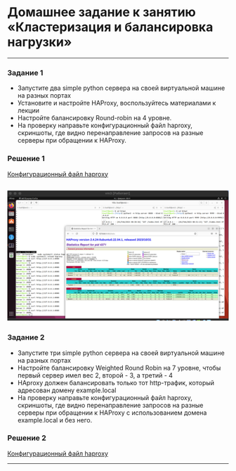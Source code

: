 # Домашнее задание к занятию «Кластеризация и балансировка нагрузки»


------



### Задание 1
- Запустите два simple python сервера на своей виртуальной машине на разных портах
- Установите и настройте HAProxy, воспользуйтесь материалами к лекции
- Настройте балансировку Round-robin на 4 уровне.
- На проверку направьте конфигурационный файл haproxy, скриншоты, где видно перенаправление запросов на разные серверы при обращении к HAProxy.

### Решение 1
[Конфигурационный файл haproxy](https://github.com/svpuzin/HomeWorkNetology/blob/main/Fault%20Tolerance/Clustering%20and%20Load%20Balancing/files/haproxy.cfg)

![screen1](https://github.com/svpuzin/HomeWorkNetology/blob/main/Fault%20Tolerance/Clustering%20and%20Load%20Balancing/img/Снимок%20экрана%202024-02-01%20в%2000.41.12.png)
---

### Задание 2
- Запустите три simple python сервера на своей виртуальной машине на разных портах
- Настройте балансировку Weighted Round Robin на 7 уровне, чтобы первый сервер имел вес 2, второй - 3, а третий - 4
- HAproxy должен балансировать только тот http-трафик, который адресован домену example.local
- На проверку направьте конфигурационный файл haproxy, скриншоты, где видно перенаправление запросов на разные серверы при обращении к HAProxy c использованием домена example.local и без него.

### Решение 2
[Конфигурационный файл haproxy](https://github.com/svpuzin/HomeWorkNetology/blob/main/Fault%20Tolerance/Clustering%20and%20Load%20Balancing/files/haproxy-2.cfg)


---

